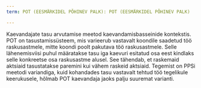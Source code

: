 ```yaml
---
term: POT (EESMÄRKIDEL PÕHINEV PALK): POT (EESMÄRKIDEL PÕHINEV PALK)

---
```

Kaevandajate tasu arvutamise meetod kaevandamisbasseinide kontekstis. POT on tasustamissüsteem, mis varieerub vastavalt koondile saadetud töö raskusastmele, mitte koondi poolt pakutava töö raskusastmele. Selle lähenemisviisi puhul määratakse tasu iga kaevuri esitatud osa eest kindlaks selle konkreetse osa raskusastme alusel. See tähendab, et raskemaid aktsiaid tasustatakse paremini kui vähem raskeid aktsiaid. Tegemist on PPSi meetodi variandiga, kuid kohandades tasu vastavalt tehtud töö tegelikule keerukusele, hõlmab POT kaevandaja jaoks palju suuremat varianti.